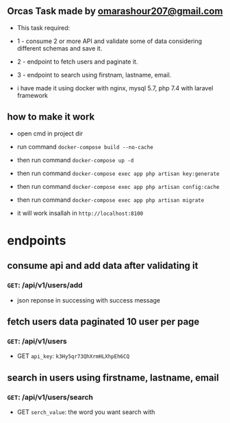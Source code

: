 ## Orcas Task made by omarashour207@gmail.com

- This task required:
- 1 - consume 2 or more API and validate some of data considering different schemas and save it.
- 2 - endpoint to fetch users and paginate it.
- 3 - endpoint to search using firstnam, lastname, email.

- i have made it using docker with nginx, mysql 5.7, php 7.4 with laravel framework

## how to make it work 
- open cmd in project dir
- run command `docker-compose build --no-cache`
- then run command `docker-compose up -d`
- then run command `docker-compose exec app php artisan key:generate`
- then run command `docker-compose exec app php artisan config:cache`
- then run command `docker-compose exec app php artisan migrate`

- it will work insallah in `http://localhost:8100`

# endpoints

## consume api and add data after validating it

### `GET`: /api/v1/users/add 

- json reponse in successing with success message


## fetch users data paginated 10 user per page

### `GET`: /api/v1/users

- GET `api_key`: `k3Hy5qr73QhXrmHLXhpEh6CQ`


## search in users using firstname, lastname, email

### `GET`: /api/v1/users/search

- GET `serch_value`: the word you want search with
